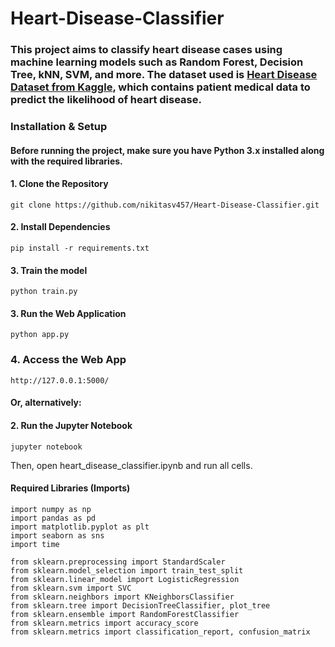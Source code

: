 # Heart-Disease-Classifier

### This project aims to classify heart disease cases using machine learning models such as Random Forest, Decision Tree, kNN, SVM, and more. The dataset used is [Heart Disease Dataset from Kaggle](https://www.kaggle.com/datasets/johnsmith88/heart-disease-dataset?resource=download), which contains patient medical data to predict the likelihood of heart disease.

### Installation & Setup

#### Before running the project, make sure you have Python 3.x installed along with the required libraries.

#### 1. Clone the Repository

```
git clone https://github.com/nikitasv457/Heart-Disease-Classifier.git
```
#### 2. Install Dependencies
```
pip install -r requirements.txt
```
#### 3. Train the model
```
python train.py
```
#### 3. Run the Web Application
```
python app.py
```
### 4. Access the Web App
```
http://127.0.0.1:5000/
```

#### Or, alternatively:

#### 2. Run the Jupyter Notebook

```
jupyter notebook
```

Then, open heart_disease_classifier.ipynb and run all cells.

#### Required Libraries (Imports)

```
import numpy as np
import pandas as pd
import matplotlib.pyplot as plt
import seaborn as sns
import time

from sklearn.preprocessing import StandardScaler
from sklearn.model_selection import train_test_split
from sklearn.linear_model import LogisticRegression
from sklearn.svm import SVC
from sklearn.neighbors import KNeighborsClassifier
from sklearn.tree import DecisionTreeClassifier, plot_tree
from sklearn.ensemble import RandomForestClassifier
from sklearn.metrics import accuracy_score
from sklearn.metrics import classification_report, confusion_matrix
```